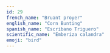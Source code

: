 ```yaml
---
id: 29
french_name: "Bruant proyer"
english_name: "Corn Bunting"
spanish_name: "Escribano Triguero"
scientific_name: "Emberiza calandra"
emoji: "bird"
---
```

